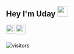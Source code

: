 ## Hey I'm Uday <img src="https://github.com/TheDudeThatCode/TheDudeThatCode/blob/master/Assets/Hi.gif" width="29px">

<a href="https://www.linkedin.com/in/manchikatla/">
  <img align="left" width="24px" src="https://cdn.jsdelivr.net/npm/simple-icons@v3/icons/linkedin.svg"  />
</a>
<a href="https://twitter.com/UdayManchikatla">
  <img align="left" width="26px" src="https://cdn.jsdelivr.net/npm/simple-icons@v3/icons/twitter.svg" />
</a>

<br />
<br />

![visitors](https://visitor-badge.laobi.icu/badge?page_id=uday-hash.uday-hash)


<!--
**uday-hash/uday-hash** is a ✨ _special_ ✨ repository because its `README.md` (this file) appears on your GitHub profile.

Here are some ideas to get you started:

- 🔭 I’m currently working on ...
- 🌱 I’m currently learning ...
- 👯 I’m looking to collaborate on ...
- 🤔 I’m looking for help with ...
- 💬 Ask me about ...
- 📫 How to reach me: ...
- 😄 Pronouns: ...
- ⚡ Fun fact: ...
-->
